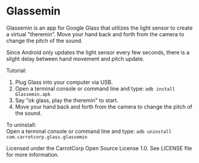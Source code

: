 Glassemin
=========

Glassemin is an app for Google Glass that utilizes the light sensor to create a virtual "theremin". Move your hand back and forth from the camera to change the pitch of the sound.

Since Android only updates the light sensor every few seconds, there is a slight delay between hand movement and pitch update.

Tutorial:  
1. Plug Glass into your computer via USB.  
2. Open a terminal console or command line and type: ```adb install Glassemin.apk```  
3. Say "ok glass, play the theremin" to start.  
4. Move your hand back and forth from the camera to change the pitch of the sound.  

To uninstall:  
Open a terminal console or command line and type: ```adb uninstall com.carrotcorp.glass.glassemin```

Licensed under the CarrotCorp Open Source License 1.0. See LICENSE file for more information.
